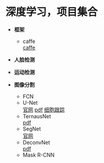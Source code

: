 # 深度学习，项目集合

- **框架**  
    - caffe  
[caffe](https://github.com/smartadpole/caffe)  


-  **人脸检测**
    
- **运动检测**

- **图像分割**
    - FCN
    - U-Net  
    [官网](https://lmb.informatik.uni-freiburg.de/people/ronneber/u-net/)
    [pdf](https://arxiv.org/abs/1505.04597)
    [细胞跟踪](http://www.celltrackingchallenge.net/)
    - TernausNet  
    [pdf](https://arxiv.org/pdf/1801.05746.pdf)
    - SegNet  
    [官网](http://mi.eng.cam.ac.uk/projects/segnet/)
    - DeconvNet  
    [pdf](https://arxiv.org/abs/1505.04366)
    - Mask R-CNN
